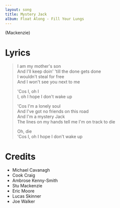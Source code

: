 ```yaml
---
layout: song
title: Mystery Jack
album: Float Along - Fill Your Lungs
---
```


(Mackenzie)

# Lyrics

> I am my mother's son  
> And I'll keep doin' 'till the done gets done  
> I wouldn't steal for free  
>And I won't see you next to me  
>  
> 'Cos I, oh I  
> I, oh I hope I don't wake up  
>  
> 'Cos I'm a lonely soul  
> And I've got no friends on this road  
> And I'm a mystery Jack  
> The lines on my hands tell me I'm on track to die  
>  
> Oh, die  
> 'Cos I, oh I hope I don't wake up  

# Credits

* Michael Cavanagh
* Cook Craig
* Ambrose Kenny-Smith
* Stu Mackenzie
* Eric Moore
* Lucas Skinner
* Joe Walker
